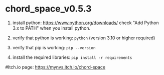 # chord_space_v0.5.3

1. install python:
	https://www.python.org/downloads/
	check "Add Python 3.x to PATH" when you install python.

2. verify that python is working:
	`python`
	(version 3.10 or higher required)

3. verify that pip is working:
	`pip --version`

4. install the required libraries:
	`pip install -r requirements`

#Itch.io page: https://mynvs.itch.io/chord-space
